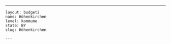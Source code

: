 ---
    layout: budget2
    name: Höhenkirchen
    level: kommune
    state: BY
    slug: Höhenkirchen

    ---


    